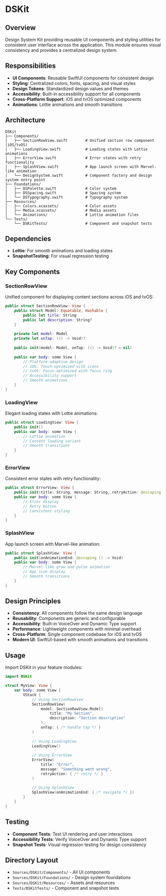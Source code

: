 # DSKit

## Overview
Design System Kit providing reusable UI components and styling utilities for consistent user interface across the application. This module ensures visual consistency and provides a centralized design system.

## Responsibilities
- **UI Components**: Reusable SwiftUI components for consistent design
- **Styling**: Centralized colors, fonts, spacing, and visual styles
- **Design Tokens**: Standardized design values and themes
- **Accessibility**: Built-in accessibility support for all components
- **Cross-Platform Support**: iOS and tvOS optimized components
- **Animations**: Lottie animations and smooth transitions

## Architecture
```
DSKit
├── Components/
│   ├── SectionRowView.swift        # Unified section row component (iOS/tvOS)
│   ├── LoadingView.swift           # Loading states with Lottie animations
│   ├── ErrorView.swift             # Error states with retry functionality
│   ├── SplashView.swift            # App launch screen with Marvel-like animation
│   └── DesignSystem.swift          # Component factory and design system entry point
├── Foundations/
│   ├── DSPalette.swift             # Color system
│   ├── DSSpacing.swift             # Spacing system
│   └── DSTypography.swift          # Typography system
├── Resources/
│   ├── Colors.xcassets/            # Color assets
│   ├── Media.xcassets/             # Media assets
│   └── Animations/                 # Lottie animation files
└── Tests/
    └── DSKitTests/                 # Component and snapshot tests
```

## Dependencies
- **Lottie**: For smooth animations and loading states
- **SnapshotTesting**: For visual regression testing

## Key Components

### SectionRowView
Unified component for displaying content sections across iOS and tvOS:
```swift
public struct SectionRowView: View {
    public struct Model: Equatable, Hashable {
        public let title: String
        public let description: String?
    }
    
    private let model: Model
    private let onTap: (() -> Void)?
    
    public init(model: Model, onTap: (() -> Void)? = nil)
    
    public var body: some View {
        // Platform-adaptive design
        // iOS: Touch-optimized with icons
        // tvOS: Focus-optimized with focus ring
        // Accessibility support
        // Smooth animations
    }
}
```

### LoadingView
Elegant loading states with Lottie animations:
```swift
public struct LoadingView: View {
    public init()
    public var body: some View {
        // Lottie animation
        // Content loading variant
        // Smooth transitions
    }
}
```

### ErrorView
Consistent error states with retry functionality:
```swift
public struct ErrorView: View {
    public init(title: String, message: String, retryAction: @escaping () -> Void)
    public var body: some View {
        // Error display
        // Retry button
        // Consistent styling
    }
}
```

### SplashView
App launch screen with Marvel-like animation:
```swift
public struct SplashView: View {
    public init(onAnimationEnd: @escaping () -> Void)
    public var body: some View {
        // Marvel-like grow and pulse animation
        // App icon display
        // Smooth transitions
    }
}
```

## Design Principles
- **Consistency**: All components follow the same design language
- **Reusability**: Components are generic and configurable
- **Accessibility**: Built-in VoiceOver and Dynamic Type support
- **Performance**: Lightweight components with minimal overhead
- **Cross-Platform**: Single component codebase for iOS and tvOS
- **Modern UI**: SwiftUI-based with smooth animations and transitions

## Usage
Import DSKit in your feature modules:
```swift
import DSKit

struct MyView: View {
    var body: some View {
        VStack {
            // Using SectionRowView
            SectionRowView(
                model: SectionRowView.Model(
                    title: "My Section",
                    description: "Section description"
                ),
                onTap: { /* handle tap */ }
            )
            
            // Using LoadingView
            LoadingView()
            
            // Using ErrorView
            ErrorView(
                title: "Error",
                message: "Something went wrong",
                retryAction: { /* retry */ }
            )
            
            // Using SplashView
            SplashView(onAnimationEnd: { /* navigate */ })
        }
    }
}
```

## Testing
- **Component Tests**: Test UI rendering and user interactions
- **Accessibility Tests**: Verify VoiceOver and Dynamic Type support
- **Snapshot Tests**: Visual regression testing for design consistency

## Directory Layout
- `Sources/DSKit/Components/` - All UI components
- `Sources/DSKit/Foundations/` - Design system foundations
- `Sources/DSKit/Resources/` - Assets and resources
- `Tests/DSKitTests/` - Component and snapshot tests
